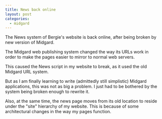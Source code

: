 ```yaml
---
title: News back online
layout: post
categories:
  - midgard
---
```

The News system of Bergie's website is back online, after being broken by new version of Midgard.

The Midgard web publishing system changed the way its URLs work in order to make the pages easier to mirror to normal web servers.

This caused the News script in my website to break, as it used the old Midgard URL system.

But as I am finally learning to write (admittedly still simplistic) Midgard applications, this was not as big a problem. I just had to be bothered by the system being broken enough to rewrite it.

Also, at the same time, the news page moves from its old location to reside under the "site" hierarchy of my website. This is because of some architectural changes in the way my pages function. 
